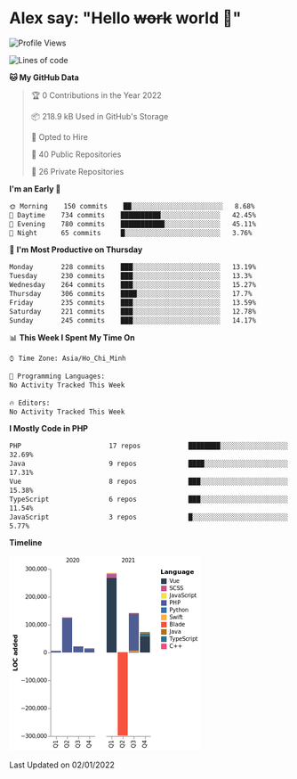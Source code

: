 # Alex say: "Hello ~~work~~ world 🐾"

<!--START_SECTION:waka-->
![Profile Views](http://img.shields.io/badge/Profile%20Views-0-blue)

![Lines of code](https://img.shields.io/badge/From%20Hello%20World%20I%27ve%20Written-376%20Thousand%20lines%20of%20code-blue)

**🐱 My GitHub Data** 

> 🏆 0 Contributions in the Year 2022
 > 
> 📦 218.9 kB Used in GitHub's Storage 
 > 
> 💼 Opted to Hire
 > 
> 📜 40 Public Repositories 
 > 
> 🔑 26 Private Repositories  
 > 
**I'm an Early 🐤** 

```text
🌞 Morning    150 commits    ██░░░░░░░░░░░░░░░░░░░░░░░   8.68% 
🌆 Daytime    734 commits    ██████████░░░░░░░░░░░░░░░   42.45% 
🌃 Evening    780 commits    ███████████░░░░░░░░░░░░░░   45.11% 
🌙 Night      65 commits     █░░░░░░░░░░░░░░░░░░░░░░░░   3.76%

```
📅 **I'm Most Productive on Thursday** 

```text
Monday       228 commits    ███░░░░░░░░░░░░░░░░░░░░░░   13.19% 
Tuesday      230 commits    ███░░░░░░░░░░░░░░░░░░░░░░   13.3% 
Wednesday    264 commits    ███░░░░░░░░░░░░░░░░░░░░░░   15.27% 
Thursday     306 commits    ████░░░░░░░░░░░░░░░░░░░░░   17.7% 
Friday       235 commits    ███░░░░░░░░░░░░░░░░░░░░░░   13.59% 
Saturday     221 commits    ███░░░░░░░░░░░░░░░░░░░░░░   12.78% 
Sunday       245 commits    ███░░░░░░░░░░░░░░░░░░░░░░   14.17%

```


📊 **This Week I Spent My Time On** 

```text
⌚︎ Time Zone: Asia/Ho_Chi_Minh

💬 Programming Languages: 
No Activity Tracked This Week

🔥 Editors: 
No Activity Tracked This Week

```

**I Mostly Code in PHP** 

```text
PHP                      17 repos            ████████░░░░░░░░░░░░░░░░░   32.69% 
Java                     9 repos             ████░░░░░░░░░░░░░░░░░░░░░   17.31% 
Vue                      8 repos             ███░░░░░░░░░░░░░░░░░░░░░░   15.38% 
TypeScript               6 repos             ███░░░░░░░░░░░░░░░░░░░░░░   11.54% 
JavaScript               3 repos             █░░░░░░░░░░░░░░░░░░░░░░░░   5.77%

```


**Timeline**

![Chart not found](https://raw.githubusercontent.com/alexzvn/alexzvn/main/charts/bar_graph.png) 


 Last Updated on 02/01/2022
<!--END_SECTION:waka-->
